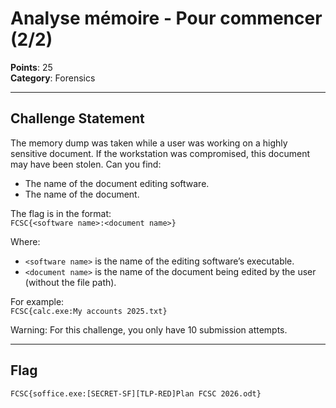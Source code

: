 # Analyse mémoire - Pour commencer (2/2)

**Points**: 25  
**Category**: Forensics

---

## Challenge Statement

The memory dump was taken while a user was working on a highly sensitive document. If the workstation was compromised, this document may have been stolen. Can you find:

- The name of the document editing software.
- The name of the document.

The flag is in the format:  
`FCSC{<software name>:<document name>}`

Where:
- `<software name>` is the name of the editing software’s executable.
- `<document name>` is the name of the document being edited by the user (without the file path).

For example:  
`FCSC{calc.exe:My accounts 2025.txt}`

Warning: For this challenge, you only have 10 submission attempts.

---

## Flag

```
FCSC{soffice.exe:[SECRET-SF][TLP-RED]Plan FCSC 2026.odt}
```
